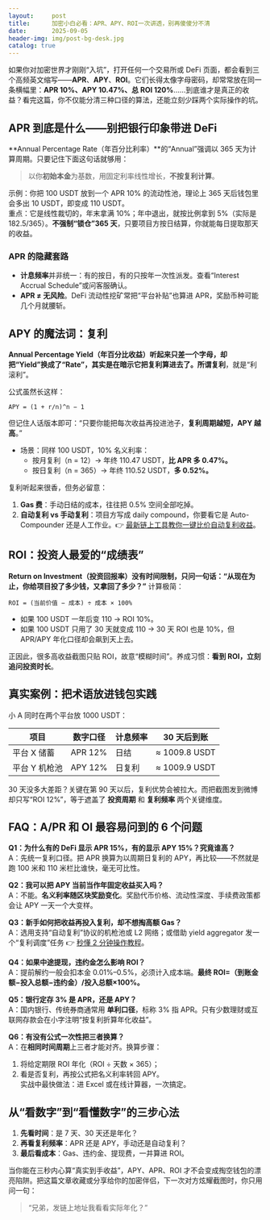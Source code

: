 ```yaml
---
layout:     post
title:      加密小白必看：APR、APY、ROI一次讲透，别再傻傻分不清
date:       2025-09-05
header-img: img/post-bg-desk.jpg
catalog: true
---
```


如果你对加密世界才刚刚“入坑”，打开任何一个交易所或 DeFi 页面，都会看到三个高频英文缩写——**APR**、**APY**、**ROI**。它们长得太像字母密码，却常常放在同一条横幅里：**APR 10%、APY 10.47%、总 ROI 120%**……到底谁才是真正的收益？看完这篇，你不仅能分清三种口径的算法，还能立刻少踩两个实际操作的坑。

## APR 到底是什么——别把银行印象带进 DeFi

**Annual Percentage Rate（年百分比利率）**的“Annual”强调以 365 天为计算周期。只要记住下面这句话就够用：

> 以你**初始本金**为基数，用固定利率线性增长，**不按复利计算**。

示例：你把 100 USDT 放到一个 APR 10% 的流动性池，理论上 365 天后钱包里会多出 10 USDT，即变成 110 USDT。  
重点：它是线性裁切的，年末拿满 10%；年中退出，就按比例拿到 5%（实际是 182.5/365）。**不强制“锁仓”365 天**，只要项目方按日结算，你就能每日提取那天的收益。

### APR 的隐藏套路

- **计息频率**并非统一：有的按日，有的只按年一次性派发。查看“Interest Accrual Schedule”或问客服确认。
- **APR ≠ 无风险**。DeFi 流动性挖矿常把“平台补贴”也算进 APR，奖励币种可能几个月就腰斩。

## APY 的魔法词：复利

**Annual Percentage Yield（年百分比收益）**听起来只差一个字母，却把“Yield”换成了“Rate”，其实是在暗示它把复利算进去了。所谓**复利**，就是“利滚利”。  

公式虽然长这样：

```
APY = (1 + r/n)^n − 1
```

但记住人话版本即可：“只要你能把每次收益再投进池子，**复利周期越短，APY 越高**。”

- 场景：同样 100 USDT，10% 名义利率：
  - 按月复利（n = 12）→ 年终 110.47 USDT，**比 APR 多 0.47%。**
  - 按日复利（n = 365）→ 年终 110.52 USDT，**多 0.52%。**

复利听起来很香，但务必留意：

1. **Gas 费**：手动日结的成本，往往把 0.5% 空间全部吃掉。
2. **自动复利 vs 手动复利**：项目方写成 daily compound，你要看它是 Auto-Compounder 还是人工作业。👉 [最新链上工具教你一键比价自动复利收益](https://okxdog.com/)。

## ROI：投资人最爱的“成绩表”

**Return on Investment（投资回报率）**没有时间限制，只问一句话：**“从现在为止，你给项目投了多少钱，又拿回了多少？”** 计算极简：

```
ROI = (当前价值 − 成本) ÷ 成本 × 100%
```

- 如果 100 USDT 一年后变 110 → ROI 10%。
- 如果 100 USDT 只用了 30 天就变成 110 → 30 天 ROI 也是 10%，但 APR/APY 年化口径却会飙到天上去。

正因此，很多高收益截图只贴 ROI，故意“模糊时间”。养成习惯：**看到 ROI，立刻追问投资时长**。

## 真实案例：把术语放进钱包实践

小 A 同时在两个平台放 1000 USDT：

| 项目         | 数字口径    | 计息频率 | 30 天后到账 |
|--------------|-------------|-----------|-------------|
| 平台 X 储蓄 | APR 12%     | 日结      | ≈ 1009.8 USDT |
| 平台 Y 机枪池 | APY 12%     | 日复利    | ≈ 1009.9 USDT |

30 天没多大差距？关键在第 90 天以后，复利优势会被拉大。而把截图发到微博却只写“ROI 12%”，等于遮盖了 **投资周期** 和 **复利频率** 两个关键维度。

## FAQ：A/PR 和 OI 最容易问到的 6 个问题

**Q1：为什么有的 DeFi 显示 APR 15%，有的显示 APY 15%？究竟谁高？**  
A：先统一复利口径。把 APR 换算为以周期日复利的 APY，再比较——不然就是跑 100 米和 110 米栏比谁快，毫无可比性。

**Q2：我可以把 APY 当前当作年固定收益买入吗？**  
A：不能。**名义利率随区块奖励变化**。奖励代币价格、流动性深度、手续费政策都会让 APY 一天一个大变样。

**Q3：新手如何把收益再投入复利，却不想掏高额 Gas？**  
A：选用支持“自动复利”协议的机枪池或 L2 网络；或借助 yield aggregator 发一个“复利调度”任务 👉 [秒懂 2 分钟操作教程](https://okxdog.com/)。

**Q4：如果中途提现，违约金怎么影响 ROI？**  
A：提前解约一般会扣本金 0.01%–0.5%，必须计入成本端。**最终 ROI=（到账金额−投入总额−违约金）/投入总额×100%。**

**Q5：银行定存 3% 是 APR，还是 APY？**  
A：国内银行、传统券商通常用 **单利口径**，标称 3% 指 APR。只有少数理财或互联网存款会在小字注明“按复利折算年化收益”。

**Q6：有没有公式一次性把三者换算？**  
A：在**相同时间周期**上三者才能对齐。换算步骤：  
1. 将给定期限 ROI 年化（ROI ÷ 天数 × 365）；  
2. 看是否复利，再按公式把名义利率转回 APY。  
实战中最快做法：进 Excel 或在线计算器，一次搞定。

## 从“看数字”到“看懂数字”的三步心法

1. **先看时间**：是 7 天、30 天还是年化？  
2. **再看复利频率**：APR 还是 APY，手动还是自动复利？  
3. **最后看成本**：Gas、违约金、提现费，一并算进 ROI。

当你能在三秒内心算“真实到手收益”，APY、APR、ROI 才不会变成掏空钱包的漂亮陷阱。把这篇文章收藏或分享给你的加密伴侣，下一次对方炫耀截图时，你只用问一句：

> “兄弟，发链上地址我看看实际年化？”